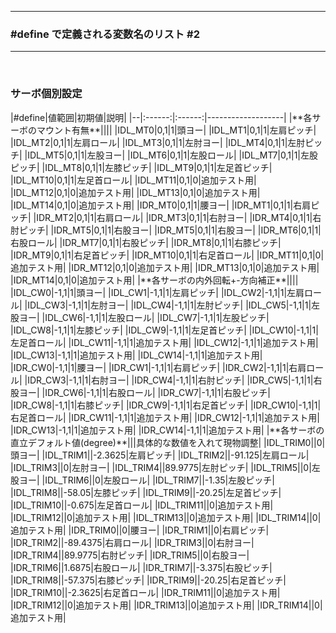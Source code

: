 <hr>
<h3> #define で定義される変数名のリスト #2 </h3>  
<hr>
<br>

<h3><b>サーボ個別設定</b></h3>
|#define|値範囲|初期値|説明|
|--|:------:|:------:|-------------------|
|**各サーボのマウント有無**||||
|IDL_MT0|0,1|1|頭ヨー|
|IDL_MT1|0,1|1|左肩ピッチ|
|IDL_MT2|0,1|1|左肩ロール|
|IDL_MT3|0,1|1|左肘ヨー|
|IDL_MT4|0,1|1|左肘ピッチ|
|IDL_MT5|0,1|1|左股ヨー|
|IDL_MT6|0,1|1|左股ロール|
|IDL_MT7|0,1|1|左股ピッチ|
|IDL_MT8|0,1|1|左膝ピッチ|
|IDL_MT9|0,1|1|左足首ピッチ|
|IDL_MT10|0,1|1|左足首ロール|
|IDL_MT11|0,1|0|追加テスト用|
|IDL_MT12|0,1|0|追加テスト用|
|IDL_MT13|0,1|0|追加テスト用|
|IDL_MT14|0,1|0|追加テスト用|
|IDR_MT0|0,1|1|腰ヨー|
|IDR_MT1|0,1|1|右肩ピッチ|
|IDR_MT2|0,1|1|右肩ロール|
|IDR_MT3|0,1|1|右肘ヨー|
|IDR_MT4|0,1|1|右肘ピッチ|
|IDR_MT5|0,1|1|右股ヨー|
|IDR_MT5|0,1|1|右股ヨー|
|IDR_MT6|0,1|1|右股ロール|
|IDR_MT7|0,1|1|右股ピッチ|
|IDR_MT8|0,1|1|右膝ピッチ|
|IDR_MT9|0,1|1|右足首ピッチ|
|IDR_MT10|0,1|1|右足首ロール|
|IDR_MT11|0,1|0|追加テスト用|
|IDR_MT12|0,1|0|追加テスト用|
|IDR_MT13|0,1|0|追加テスト用|
|IDR_MT14|0,1|0|追加テスト用|
|**各サーボの内外回転+-方向補正**||||
|IDL_CW0|-1,1|1|頭ヨー|
|IDL_CW1|-1,1|1|左肩ピッチ|
|IDL_CW2|-1,1|1|左肩ロール|
|IDL_CW3|-1,1|1|左肘ヨー|
|IDL_CW4|-1,1|1|左肘ピッチ|
|IDL_CW5|-1,1|1|左股ヨー|
|IDL_CW6|-1,1|1|左股ロール|
|IDL_CW7|-1,1|1|左股ピッチ|
|IDL_CW8|-1,1|1|左膝ピッチ|
|IDL_CW9|-1,1|1|左足首ピッチ|
|IDL_CW10|-1,1|1|左足首ロール|
|IDL_CW11|-1,1|1|追加テスト用|
|IDL_CW12|-1,1|1|追加テスト用|
|IDL_CW13|-1,1|1|追加テスト用|
|IDL_CW14|-1,1|1|追加テスト用|
|IDR_CW0|-1,1|1|腰ヨー|
|IDR_CW1|-1,1|1|右肩ピッチ|
|IDR_CW2|-1,1|1|右肩ロール|
|IDR_CW3|-1,1|1|右肘ヨー|
|IDR_CW4|-1,1|1|右肘ピッチ|
|IDR_CW5|-1,1|1|右股ヨー|
|IDR_CW6|-1,1|1|右股ロール|
|IDR_CW7|-1,1|1|右股ピッチ|
|IDR_CW8|-1,1|1|右膝ピッチ|
|IDR_CW9|-1,1|1|右足首ピッチ|
|IDR_CW10|-1,1|1|右足首ロール|
|IDR_CW11|-1,1|1|追加テスト用|
|IDR_CW12|-1,1|1|追加テスト用|
|IDR_CW13|-1,1|1|追加テスト用|
|IDR_CW14|-1,1|1|追加テスト用|
|**各サーボの直立デフォルト値(degree)**|||具体的な数値を入れて現物調整|
|IDL_TRIM0||0|頭ヨー|
|IDL_TRIM1||-2.3625|左肩ピッチ|
|IDL_TRIM2||-91.125|左肩ロール|
|IDL_TRIM3||0|左肘ヨー|
|IDL_TRIM4||89.9775|左肘ピッチ|
|IDL_TRIM5||0|左股ヨー|
|IDL_TRIM6||0|左股ロール|
|IDL_TRIM7||-1.35|左股ピッチ|
|IDL_TRIM8||-58.05|左膝ピッチ|
|IDL_TRIM9||-20.25|左足首ピッチ|
|IDL_TRIM10||-0.675|左足首ロール|
|IDL_TRIM11||0|追加テスト用|
|IDL_TRIM12||0|追加テスト用|
|IDL_TRIM13||0|追加テスト用|
|IDL_TRIM14||0|追加テスト用|
|IDR_TRIM0||0|腰ヨー|
|IDR_TRIM1||0|右肩ピッチ|
|IDR_TRIM2||-89.4375|右肩ロール|
|IDR_TRIM3||0|右肘ヨー|
|IDR_TRIM4||89.9775|右肘ピッチ|
|IDR_TRIM5||0|右股ヨー|
|IDR_TRIM6||1.6875|右股ロール|
|IDR_TRIM7||-3.375|右股ピッチ|
|IDR_TRIM8||-57.375|右膝ピッチ|
|IDR_TRIM9||-20.25|右足首ピッチ|
|IDR_TRIM10||-2.3625|右足首ロール|
|IDR_TRIM11||0|追加テスト用|
|IDR_TRIM12||0|追加テスト用|
|IDR_TRIM13||0|追加テスト用|
|IDR_TRIM14||0|追加テスト用|